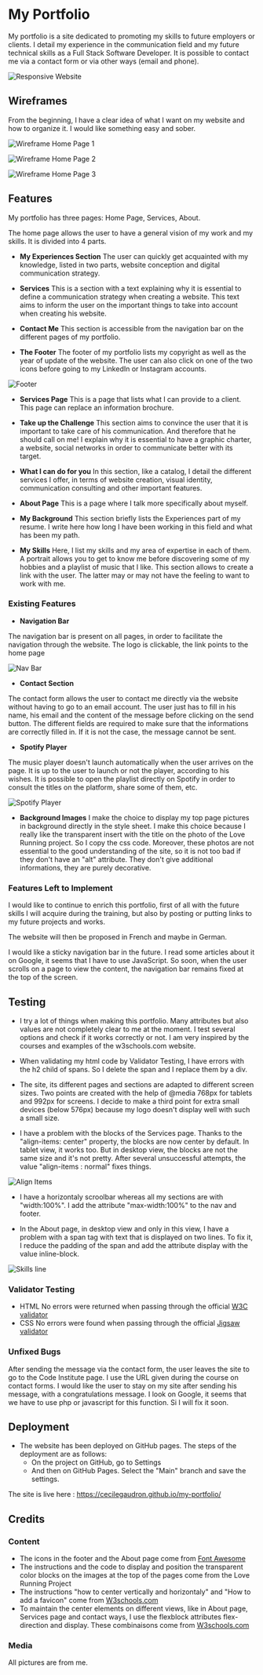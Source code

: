 # My Portfolio
My portfolio is a site dedicated to promoting my skills to future employers or clients. I detail my experience in the communication field and my future technical skills as a Full Stack Software Developer. It is possible to contact me via a contact form or via other ways (email and phone).

![Responsive Website](/assets/screenshots/responsive-website.png)

## Wireframes
From the beginning, I have a clear idea of what I want on my website and how to organize it. I would like something easy and sober.

![Wireframe Home Page 1](/assets/screenshots/home-page1.jpg)

![Wireframe Home Page 2](/assets/screenshots/home-page2.jpg)

![Wireframe Home Page 3](/assets/screenshots/home-page3.jpg)

## Features

My portfolio has three pages: Home Page, Services, About.

The home page allows the user to have a general vision of my work and my skills. It is divided into 4 parts.

- __My Experiences Section__
The user can quickly get acquainted with my knowledge, listed in two parts, website conception and digital communication strategy.

- __Services__
This is a section with a text explaining why it is essential to define a communication strategy when creating a website. This text aims to inform the user on the important things to take into account when creating his website.

- __Contact Me__
This section is accessible from the navigation bar on the different pages of my portfolio.

- __The Footer__
The footer of my portfolio lists my copyright as well as the year of update of the website. The user can also click on one of the two icons before going to my LinkedIn or Instagram accounts.

![Footer](/assets/screenshots/footer.png)

- __Services Page__
This is a page that lists what I can provide to a client. This page can replace an information brochure.

- __Take up the Challenge__
This section aims to convince the user that it is important to take care of his communication. And therefore that he should call on me! I explain why it is essential to have a graphic charter, a website, social networks in order to communicate better with its target. 

- __What I can do for you__
In this section, like a catalog, I detail the different services I offer, in terms of website creation, visual identity, communication consulting and other important features.

- __About Page__
This is a page where I talk more specifically about myself.

- __My Background__
This section briefly lists the Experiences part of my resume. I write here how long I have been working in this field and what has been my path.

- __My Skills__
Here, I list my skills and my area of expertise in each of them. 
A portrait allows you to get to know me before discovering some of my hobbies and a playlist of music that I like.
This section allows to create a link with the user. The latter may or may not have the feeling to want to work with me.

### Existing Features

- __Navigation Bar__

The navigation bar is present on all pages, in order to facilitate the navigation through the website. The logo is clickable, the link points to the home page

![Nav Bar](/assets/screenshots/header.png)

- __Contact Section__

The contact form allows the user to contact me directly via the website without having to go to an email account. The user just has to fill in his name, his email and the content of the message before clicking on the send button. The different fields are required to make sure that the informations are correctly filled in. If it is not the case, the message cannot be sent.

- __Spotify Player__

The music player doesn't launch automatically when the user arrives on the page. It is up to the user to launch or not the player, according to his wishes. It is possible to open the playlist directly on Spotify in order to consult the titles on the platform, share some of them, etc.

![Spotify Player](/assets/screenshots/spotify-reader.png)

- __Background Images__
I make the choice to display my top page pictures in background directly in the style sheet. I make this choice because I really like the transparent insert with the title on the photo of the Love Running project. So I copy the css code. Moreover, these photos are not essential to the good understanding of the site, so it is not too bad if they don't have an "alt" attribute. They don't give additional informations, they are purely decorative. 

### Features Left to Implement

I would like to continue to enrich this portfolio, first of all with the future skills I will acquire during the training, but also by posting or putting links to my future projects and works.

The website will then be proposed in French and maybe in German.

I would like a sticky navigation bar in the future. I read some articles about it on Google, it seems that I have to use JavaScript. So soon, when the user scrolls on a page to view the content, the navigation bar remains fixed at the top of the screen. 

## Testing

- I try a lot of things when making this portfolio. Many attributes but also values are not completely clear to me at the moment. I test several options and check if it works correctly or not. I am very inspired by the courses and examples of the w3schools.com website.

- When validating my html code by Validator Testing, I have errors with the h2 child of spans. So I delete the span and I replace them by a div.

- The site, its different pages and sections are adapted to different screen sizes. Two points are created with the help of @media 768px for tablets and 992px for screens. I decide to make a third point for extra small devices (below 576px) because my logo doesn't display well with such a small size.

- I have a problem with the blocks of the Services page. Thanks to the "align-items: center" property, the blocks are now center by default. In tablet view, it works too. But in desktop view, the blocks are not the same size and it's not pretty. After several unsuccessful attempts, the value "align-items : normal" fixes things.

![Align Items](/assets/screenshots/align-items.png)

- I have a horizontaly scroolbar whereas all my sections are with "width:100%". I add the attribute "max-width:100%" to the nav and footer.

- In the About page, in desktop view and only in this view, I have a problem with a span tag with text that is displayed on two lines. To fix it, I reduce the padding of the span and add the attribute display with the value inline-block.

![Skills line](/assets/screenshots/skills-line.png)

### Validator Testing

- HTML
No errors were returned when passing through the official [W3C validator](https://validator.w3.org/nu/)
- CSS
No errors were found when passing through the official [Jigsaw validator](https://jigsaw.w3.org/css-validator/)

### Unfixed Bugs

After sending the message via the contact form, the user leaves the site to go to the Code Institute page. I use the URL given during the course on contact forms. I would like the user to stay on my site after sending his message, with a congratulations message. I look on Google, it seems that we have to use php or javascript for this function. Si I will fix it soon.

## Deployment

- The website has been deployed on GitHub pages. The steps of the deployment are as follows:
    - On the project on GitHub, go to Settings
    - And then on GitHub Pages. Select the "Main" branch and save the settings.

The site is live here : https://cecilegaudron.github.io/my-portfolio/

## Credits

### Content

- The icons in the footer and the About page come from [Font Awesome](https://fontawesome.com/)
- The instructions and the code to display and position the transparent color blocks on the images at the top of the pages come from the Love Running Project
- The instructions "how to center vertically and horizontaly" and "How to add a favicon" come from [W3schools.com](https://www.w3schools.com/) 
- To maintain the center elements on different views, like in About page, Services page and contact ways, I use the flexblock attributes flex-direction and display. These combinaisons come from [W3schools.com](https://www.w3schools.com/)

### Media

All pictures are from me.